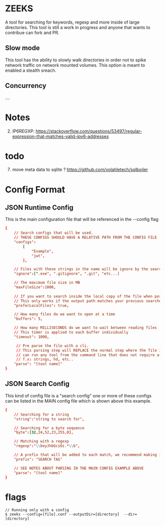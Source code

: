 # ZEEKS
A tool for searching for keywords, regexp and more inside of large directories. This tool is still a work in progress and anyone that wants to contribue can fork and PR.

## Slow mode
This tool has the ability to slowly walk directories in order not to spike network traffic on network mounted volumes. This option is meant to enabled a stealth sreach.

## Concurrency
....

## 

# Notes
2. IP6REGXP: https://stackoverflow.com/questions/53497/regular-expression-that-matches-valid-ipv6-addresses


# todo
7. move meta data to sqlite ? https://github.com/volatiletech/sqlboiler

# Config Format
## JSON Runtime Config
This is the main configuration file that will be referenced in the --config flag
``` RUNTIME.conf
{
    // Search configs that will be used.
    // THESE CONFIGS SHOULD HAVE A RELATIVE PATH FROM THE CONFIG FILE
    "configs":    
        [
            "Example",
            "jwt",
        ],

    // Files with these strings in the name will be ignore by the search
    "ignore":[".exe", ".gitignore", ".git", "etc...]

    // The maximum file size in MB
    "maxFileSize":1000,
    
    // If you want to search inside the local copy of the file when possible.
    // This only works if the output path matches your previous searches
    "preferLocalFiles": true,

    // How many files do we want to open at a time
    "buffers": 5,

    // How many MILLISECONDS do we want to wait between reading files
    // This timer is applied to each buffer individually
    "timeout": 1000,

     // Pre parse the file with a cli.
     // This parsing step will REPLACE the normal step where the file is opened and read line by line.
     // can run any tool from the command line that does not require arguments and outputs text
     // f.x: strings, hd, etc..
    "parse": "[tool name]"
}
```
## JSON Search Config
This kind of config file is a "search config" one or more of these configs can be listed in the MAIN config file which is shown above this example.
``` Example.conf
{
    // Searching for a string
    "string":"string to search for",

    // Searching for a byte sequence
    "byte":[32,24,52,23,255,0],

    // Matching with a regexp
    "regexp":"\\beyJhbGciOi.*\\b",

    // A prefix that will be added to each match, we recommend making it short but descriptive.  
    "prefix": "SEARCH TAG"

    // SEE NOTES ABOUT PARSING IN THE MAIN CONFIG EXAMPLE ABOVE
    "parse": "[tool name]"
}
```
# flags
```
// Running only with a config
$ zeeks --config=[file].conf --outputDir=[directory]  --dir=[directory]
```
